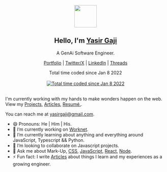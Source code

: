 <p align="center">
  <img src="https://cdn.dribbble.com/users/7500460/avatars/small/606470213052ec7cbf2551ce19aa8865.png?1653023232" width="70" />  
  <h2 align="center">Hello, I'm <a target="_blank" href="https://www.yasirgaji.com/">Yasir Gaji</a></h2>
  <p align="center">A GenAi Software Engineer.</p>
</p>
<p align="center">
  <a target="_blank" href="https://yasirgaji.com/">Portfolio</a> | 
  <a target="_blank" href="https://twitter.com/YasirGaji">Twitter/X</a> |
  <a target="_blank" href="https://www.linkedin.com/in/yasirgaji/">LinkedIn</a> |
  <a target="_blank" href="https://www.threads.net/@yasirgaji">Threads</a>
</p>

<p align="center">
Total time coded since Jan 8 2022 <br /> <br />
<a href="https://wakatime.com/@fa25509c-5e6e-4aa1-ae99-ca5b447e1afc"><img src="https://wakatime.com/badge/user/fa25509c-5e6e-4aa1-ae99-ca5b447e1afc.svg" alt="Total time coded since Jan 8 2022" /></a>
</p>

<br />
I'm currently working with my hands to make wonders happen on the web. View my <a target="_blank" href="https://yasirgaji.com/#portfolio">Projects<a/>, <a target="_blank" href="https://yasirgaji.com/#article">Articles<a/>, <a target="_blank" href="https://yasirgaji.com/resources/Resume-Yasir-Gaji.pdf">Resumé.<a/>.


You can reach me at yasirgaji@gmail.com.

- 😄 Pronouns: He | Him | His.
- 🔭 I’m currently working on <a target="_blank" href="https://admin.worknet.ai/">Worknet</a>.
- 🌱 I’m currently learning about anything and everything around JavaScript, Typescript && Python.
- 👯 I’m looking to collaborate on Javascript projects.
- 💬 Ask me about Mark-Up, [CSS](https://medium.com/@Yasirgaji/list/css-through-yasir-ec0c32c609d9), [JavaScript](https://medium.com/@Yasirgaji/list/javascript-essentials-40b1898fbce3), [React](https://medium.com/@Yasirgaji/list/dont-react-2228be8ffa73), [Node](https://medium.com/@Yasirgaji/learn-node-with-yasir-lnwy-part-1-d38cafe5652c). 
- ⚡ Fun fact: I write [Articles]([https://medium.com/@Yasirgaji) about things I learn and my experiences as a growing engineer.
